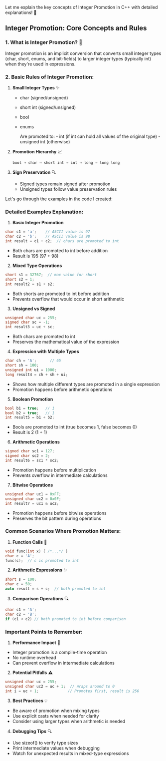 Let me explain the key concepts of Integer Promotion in C++ with detailed explanations! 🎯

## Integer Promotion: Core Concepts and Rules

### 1. What is Integer Promotion? 🤔
Integer promotion is an implicit conversion that converts small integer types (char, short, enums, and bit-fields) to larger integer types (typically int) when they're used in expressions.

### 2. Basic Rules of Integer Promotion:

1. **Small Integer Types** ✨
   - char (signed/unsigned)
   - short int (signed/unsigned)
   - bool
   - enums

     Are promoted to:
         - int (if int can hold all values of the original type)
         - unsigned int (otherwise)

2. **Promotion Hierarchy** 📈
   ```
   bool → char → short int → int → long → long long
   ```

3. **Sign Preservation** 🔍
   - Signed types remain signed after promotion
   - Unsigned types follow value preservation rules

Let's go through the examples in the code I created:

### Detailed Examples Explanation:

1. **Basic Integer Promotion** 
```cpp
char c1 = 'a';    // ASCII value is 97
char c2 = 'b';    // ASCII value is 98
int result = c1 + c2;  // chars are promoted to int
```
- Both chars are promoted to int before addition
- Result is 195 (97 + 98)

2. **Mixed Type Operations**
```cpp
short s1 = 32767;  // max value for short
short s2 = 1;
int result2 = s1 + s2;
```
- Both shorts are promoted to int before addition
- Prevents overflow that would occur in short arithmetic

3. **Unsigned vs Signed**
```cpp
unsigned char uc = 255;
signed char sc = -1;
int result3 = uc + sc;
```
- Both chars are promoted to int
- Preserves the mathematical value of the expression

4. **Expression with Multiple Types**
```cpp
char ch = 'A';      // 65
short sh = 100;
unsigned int ui = 1000;
long result4 = ch + sh + ui;
```
- Shows how multiple different types are promoted in a single expression
- Promotion happens before arithmetic operations

5. **Boolean Promotion**
```cpp
bool b1 = true;   // 1
bool b2 = true;   // 1
int result5 = b1 + b2;
```
- Bools are promoted to int (true becomes 1, false becomes 0)
- Result is 2 (1 + 1)

6. **Arithmetic Operations**
```cpp
signed char sc1 = 127;
signed char sc2 = 2;
int result6 = sc1 * sc2;
```
- Promotion happens before multiplication
- Prevents overflow in intermediate calculations

7. **Bitwise Operations**
```cpp
unsigned char uc1 = 0xFF;
unsigned char uc2 = 0x0F;
int result7 = uc1 & uc2;
```
- Promotion happens before bitwise operations
- Preserves the bit pattern during operations

### Common Scenarios Where Promotion Matters:

1. **Function Calls** 🎯
```cpp
void func(int x) { /*...*/ }
char c = 'A';
func(c);  // c is promoted to int
```

2. **Arithmetic Expressions** ✨
```cpp
short s = 100;
char c = 50;
auto result = s + c;  // both promoted to int
```

3. **Comparison Operations** 🔍
```cpp
char c1 = 'A';
char c2 = 'B';
if (c1 < c2) // both promoted to int before comparison
```

### Important Points to Remember:

1. **Performance Impact** 🚀
- Integer promotion is a compile-time operation
- No runtime overhead
- Can prevent overflow in intermediate calculations

2. **Potential Pitfalls** ⚠️
```cpp
unsigned char uc = 255;
unsigned char uc2 = uc + 1;  // Wraps around to 0
int i = uc + 1;             // Promotes first, result is 256
```

3. **Best Practices** 💡
- Be aware of promotion when mixing types
- Use explicit casts when needed for clarity
- Consider using larger types when arithmetic is needed

4. **Debugging Tips** 🔍
- Use sizeof() to verify type sizes
- Print intermediate values when debugging
- Watch for unexpected results in mixed-type expressions
